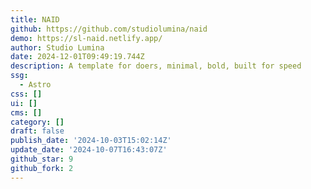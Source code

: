 ```yaml
---
title: NAID
github: https://github.com/studiolumina/naid
demo: https://sl-naid.netlify.app/
author: Studio Lumina
date: 2024-12-01T09:49:19.744Z
description: A template for doers, minimal, bold, built for speed
ssg:
  - Astro
css: []
ui: []
cms: []
category: []
draft: false
publish_date: '2024-10-03T15:02:14Z'
update_date: '2024-10-07T16:43:07Z'
github_star: 9
github_fork: 2
---
```

